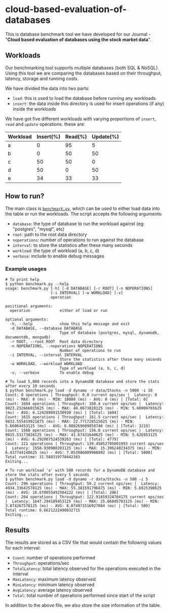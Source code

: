 # cloud-based-evaluation-of-databases
This is database benchmark tool we have developed for our Journal - 
"**Cloud based evaluation of databases using the stock market data**".

## Workloads

Our benchmarking tool supports multiple databases (both SQL & NoSQL). Using this tool we are comparing the databases 
based on their throughput, latency, storage and running costs.

We have divided the data into two parts:
- `load`: this is used to load the database before running any workloads
- `insert`: the data inside this directory is used for insert operations (if any) inside the workloads

We have got five different workloads with varying proportions of `insert`, `read` and `update` operations. these are:

| Workload | Insert(%) | Read(%) | Update(%) |
| -------- | --------- | ------- | --------- |
| a        | 0         | 95      | 5         |
| b        | 0         | 50      | 50        |
| c        | 50        | 50      | 0         |
| d        | 50        | 0       | 50        |
| e        | 34        | 33      | 33        |


## How to run?
The main class is [`benchmark.py`](benchmark.py), which can be used to either load data into the table 
or run the workloads. The script accepts the following arguments:

- `database`: the type of database to run the workload against (eg: "postgres", "mysql", etc)
- `root`: path to the root data directory
- `noperations`: number of operations to run against the database
- `interval`: to store the statistics after these many seconds
- `workload`: the type of workload (a, b, c, d)
- `verbose`: include to enable debug messages

### Example usages

```
# To print help
$ python benchmark.py --help
usage: benchmark.py [-h] [-d DATABASE] [-r ROOT] [-n NOPERATIONS]
                    [-i INTERVAL] [-w WORKLOAD] [-v]
                    operation

positional arguments:
  operation             either of load or run

optional arguments:
  -h, --help            show this help message and exit
  -d DATABASE, --database DATABASE
                        Type of database (postgres, mysql, dynamodb, documentdb, mongodb)
  -r ROOT, --root ROOT  Root data directory
  -n NOPERATIONS, --noperations NOPERATIONS
                        Number of operations to run
  -i INTERVAL, --interval INTERVAL
                        Store the statistics after these many seconds
  -w WORKLOAD, --workload WORKLOAD
                        Type of workload (a, b, c, d)
  -v, --verbose         To enable debug

# To load 5,000 records into a DynamoDB database and store the stats after every 10 seconds
$ python benchmark.py load -d dynamo -r data/Stocks -n 5000 -i 10
Count: 0 operations | Throughput: 0.0 current ops/sec |  Latency: 0 (ms) - MAX: 0 (ms) - MIN: 10000 (ms) - AVG: 0 (ms) | [Total: 0]
Count: 1604 operations | Throughput: 160.4 current ops/sec |  Latency: 9823.232666015625 (ms) - MAX: 40.0673828125 (ms) - MIN: 5.60009765625 (ms) - AVG: 6.124209891530938 (ms) | [Total: 1604]
Count: 1615 operations | Throughput: 161.5 current ops/sec |  Latency: 9832.555419921875 (ms) - MAX: 22.771728515625 (ms) - MIN: 5.66064453125 (ms) - AVG: 6.088269609858746 (ms) | [Total: 3219]
Count: 1560 operations | Throughput: 156.0 current ops/sec |  Latency: 9815.53173828125 (ms) - MAX: 41.67431640625 (ms) - MIN: 5.626953125 (ms) - AVG: 6.292007524539263 (ms) | [Total: 4779]
Count: 221 operations | Throughput: 139.45652795001993 current ops/sec |  Latency: 1558.930908203125 (ms) - MAX: 15.396240234375 (ms) - MIN: 6.437744140625 (ms) - AVG: 7.053986009968892 (ms) | [Total: 5000]
Total runtime: 31.588319778442383
Exiting...

# To run workload 'a' with 500 records for a DynamoDB database and store the stats after every 5 seconds
$ python benchmark.py load -d dynamo -r data/Stocks -n 500 -i 5
Count: 296 operations | Throughput: 59.2 current ops/sec |  Latency: 4934.33642578125 (ms) - MAX: 55.381591796875 (ms) - MIN: 5.6025390625 (ms) - AVG: 16.670055492504222 (ms) | [Total: 296]
Count: 204 operations | Throughput: 122.91659324704175 current ops/sec |  Latency: 1647.294189453125 (ms) - MAX: 25.66845703125 (ms) - MIN: 3.874267578125 (ms) - AVG: 8.074971516927084 (ms) | [Total: 500]
Total runtime: 6.6621222496032715
Exiting...
```

## Results

The results are stored as a CSV file that would contain the following values for each interval:
- `Count`: number of operations performed
- `Throughput`: operations/sec
- `TotalLatency`: total latency observed for the operations executed in the interval
- `MaxLatency`: maximum latency observed
- `MinLatency`: minimum latency observed
- `AvgLatency`: average latency observed
- `Total`: total number of operations performed since start of the script
 
In addition to the above file, we also store the size information of the table.
